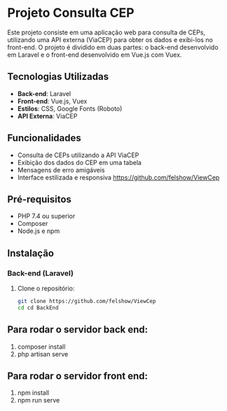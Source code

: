 # Projeto Consulta CEP

Este projeto consiste em uma aplicação web para consulta de CEPs, utilizando uma API externa (ViaCEP) para obter os dados e exibi-los no front-end. O projeto é dividido em duas partes: o back-end desenvolvido em Laravel e o front-end desenvolvido em Vue.js com Vuex.

## Tecnologias Utilizadas

- **Back-end**: Laravel
- **Front-end**: Vue.js, Vuex
- **Estilos**: CSS, Google Fonts (Roboto)
- **API Externa**: ViaCEP

## Funcionalidades

- Consulta de CEPs utilizando a API ViaCEP
- Exibição dos dados do CEP em uma tabela
- Mensagens de erro amigáveis
- Interface estilizada e responsiva
https://github.com/felshow/ViewCep
## Pré-requisitos

- PHP 7.4 ou superior
- Composer
- Node.js e npm

## Instalação

### Back-end (Laravel)

1. Clone o repositório:
   ```bash
   git clone https://github.com/felshow/ViewCep
   cd cd BackEnd
## Para rodar o servidor back end: 
1. composer install
2. php artisan serve

## Para rodar o servidor front end:
1. npm install
2. npm run serve
